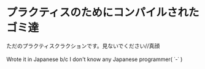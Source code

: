 # プラクティスのためにコンパイルされたゴミ達
ただのプラクティスクラクションです。見ないでください//真顔
\
\
Wrote it in Japanese b/c I don't know any Japanese programmer( ˙-˙ )

